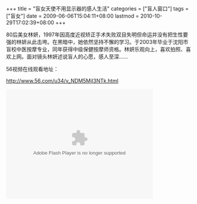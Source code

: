 +++
title = "盲女天使不用显示器的感人生活"
categories = ["盲人窗口"]
tags = ["盲女"]
date = 2009-06-06T15:04:11+08:00
lastmod = 2010-10-29T17:02:39+08:00
+++



80后美女林妍，1997年因高度近视矫正手术失败双目失明但命运并没有把生性要强的林妍从此击垮。在黑暗中，她依然坚持不懈的学习。于2003年毕业于沈阳市盲校中医按摩专业，同年获得中级保健按摩师资格。林妍乐观向上，喜欢拍照、喜欢上网。面对镜头林妍述说盲人的心愿，感人至深……

56视频在线观看地址：

http://www.56.com/u34/v_NDM5MjI3NTk.html

<object classid="clsid:d27cdb6e-ae6d-11cf-96b8-444553540000" width="400" height="300" codebase="http://download.macromedia.com/pub/shockwave/cabs/flash/swflash.cab#version=6,0,40,0"><param name="src" value="http://www.56.com/n_v138_/c43_/25_/3_/wsmtrma_/zhajm_124423497062_/459000_/0_/43922759.swf" /><embed type="application/x-shockwave-flash" width="400" height="300" src="http://www.56.com/n_v138_/c43_/25_/3_/wsmtrma_/zhajm_124423497062_/459000_/0_/43922759.swf"></embed></object>